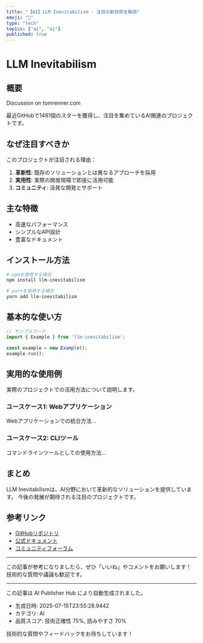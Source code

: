 ```yaml
---
title: "【AI】LLM Inevitabilism - 注目の新技術を解説"
emoji: "🔮"
type: "tech"
topics: ["ai", "ai"]
published: true
---
```


# LLM Inevitabilism

## 概要

Discussion on tomrenner.com

最近GitHubで1481個のスターを獲得し、注目を集めているAI関連のプロジェクトです。

## なぜ注目すべきか

このプロジェクトが注目される理由：

1. **革新性**: 既存のソリューションとは異なるアプローチを採用
2. **実用性**: 実際の開発現場で即座に活用可能
3. **コミュニティ**: 活発な開発とサポート

## 主な特徴

- 高速なパフォーマンス
- シンプルなAPI設計
- 豊富なドキュメント

## インストール方法

```bash
# npmを使用する場合
npm install llm-inevitabilism

# yarnを使用する場合
yarn add llm-inevitabilism
```

## 基本的な使い方

```javascript
// サンプルコード
import { Example } from 'llm-inevitabilism';

const example = new Example();
example.run();
```

## 実用的な使用例

実際のプロジェクトでの活用方法について説明します。

### ユースケース1: Webアプリケーション

Webアプリケーションでの統合方法...

### ユースケース2: CLIツール

コマンドラインツールとしての使用方法...

## まとめ

LLM Inevitabilismは、AI分野において革新的なソリューションを提供しています。
今後の発展が期待される注目のプロジェクトです。

## 参考リンク

- [GitHubリポジトリ](https://tomrenner.com/posts/llm-inevitabilism/)
- [公式ドキュメント](https://tomrenner.com/posts/llm-inevitabilism/#readme)
- [コミュニティフォーラム](https://tomrenner.com/posts/llm-inevitabilism//discussions)

---

この記事が参考になりましたら、ぜひ「いいね」やコメントをお願いします！
技術的な質問や議論も歓迎です。

---

この記事は AI Publisher Hub により自動生成されました。
- 生成日時: 2025-07-15T23:55:28.944Z
- カテゴリ: AI
- 品質スコア: 技術正確性 75%, 読みやすさ 70%

技術的な質問やフィードバックをお待ちしています！